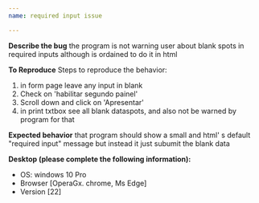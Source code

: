 ```yaml
---
name: required input issue 

---
```


**Describe the bug**
the program is not warning user about blank spots in required inputs although is ordained to do it in html

**To Reproduce**
Steps to reproduce the behavior:
1. in form page leave any input in blank
2. Check on 'habilitar segundo painel'
3. Scroll down and click on 'Apresentar'
4. in print txtbox see all blank dataspots, and also not be warned by program for that

**Expected behavior**
that program should show a small and html' s default "required input" message but instead it just subumit the blank data

**Desktop (please complete the following information):**
 - OS: windows 10 Pro
 - Browser [OperaGx. chrome, Ms Edge]
 - Version [22]
